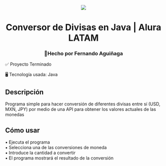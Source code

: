 
<p align="center">
  <img src="https://media.licdn.com/dms/image/D4D0BAQGxDpCf6Cm0xQ/company-logo_200_200/0/1701180993504/alura_latam_logo?e=2147483647&v=beta&t=4FCu3RB5bo5deoMKPI0zrBYA4elREi8_eDVknQ1lCZQ">
</p>
<h1 align="center"> Conversor de Divisas en Java | Alura LATAM </h1>
<h3 align="center"> 🦝Hecho por Fernando Aguiñaga </h2>
✅ Proyecto Terminado <br/>

🖥️ Tecnología usada: Java
## Descripción
Programa simple para hacer conversión de diferentes divisas entre sí (USD, MXN, JPY) por medio de una API para obtener los valores actuales de las monedas

## Cómo usar
▪️ Ejecuta el programa <br/>
▪️ Selecciona una de las conversiones de moneda <br/>
▪️ Introduce la cantidad a convertir <br/>
▪️ El programa mostrará el resultado de la conversión <br/>
